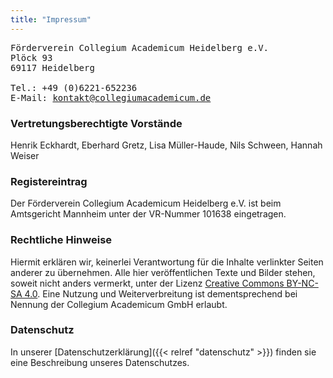 ```yaml
---
title: "Impressum"
---
```


<pre>
Förderverein Collegium Academicum Heidelberg e.V.
Plöck 93
69117 Heidelberg

Tel.: <a href:"tel:+4906221652236">+49 (0)6221-652236</a>
E-Mail: <a href="mailto:kontakt@collegiumacademicum.de">kontakt@collegiumacademicum.de</a>
</pre>

### Vertretungsberechtigte Vorstände
Henrik Eckhardt, Eberhard Gretz, Lisa Müller-Haude, Nils Schween, Hannah Weiser

### Registereintrag
Der Förderverein Collegium Academicum Heidelberg e.V. ist beim Amtsgericht Mannheim unter der VR-Nummer 101638 eingetragen.

### Rechtliche Hinweise
Hiermit erklären wir, keinerlei Verantwortung für die Inhalte verlinkter Seiten anderer zu übernehmen. Alle hier veröffentlichen Texte und Bilder stehen, soweit nicht anders vermerkt, unter der Lizenz [Creative Commons BY-NC-SA 4.0](http://creativecommons.org/licenses/by-nc-sa/4.0/). Eine Nutzung und Weiterverbreitung ist dementsprechend bei Nennung der Collegium Academicum GmbH erlaubt.

### Datenschutz
In unserer [Datenschutzerklärung]({{< relref "datenschutz" >}}) finden sie eine Beschreibung unseres Datenschutzes.
